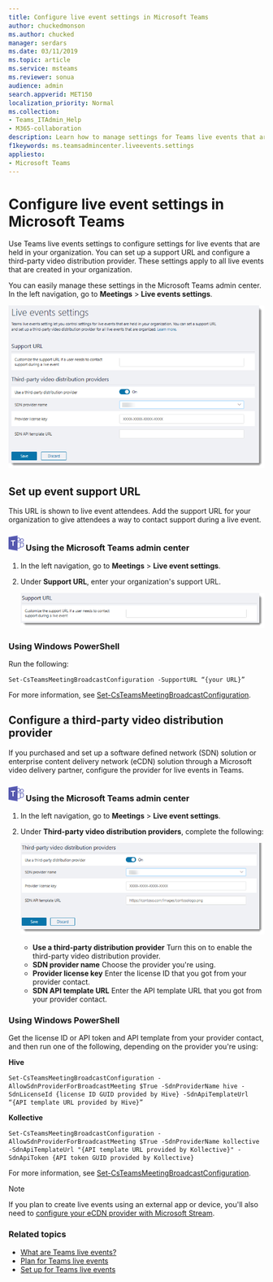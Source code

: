 ```yaml
---
title: Configure live event settings in Microsoft Teams
author: chuckedmonson
ms.author: chucked
manager: serdars
ms.date: 03/11/2019
ms.topic: article
ms.service: msteams
ms.reviewer: sonua
audience: admin
search.appverid: MET150
localization_priority: Normal
ms.collection: 
- Teams_ITAdmin_Help
- M365-collaboration
description: Learn how to manage settings for Teams live events that are held in your organization. 
f1keywords: ms.teamsadmincenter.liveevents.settings
appliesto: 
- Microsoft Teams
---
```


# Configure live event settings in Microsoft Teams

Use Teams live events settings to configure settings for live events that are held in your organization. You can set up a support URL and configure a third-party video distribution provider. These settings apply to all live events that are created in your organization. 

You can easily manage these settings in the Microsoft Teams admin center. In the left navigation, go to **Meetings** > **Live events settings**. 

![Screen shot of Teams live events settings](../media/teams-live-events-settings.png "Screen shot of Teams live events settings that you can configure in the Microsoft Teams admin center") 

## Set up event support URL

This URL is shown to live event attendees. Add the support URL for your organization to give attendees a way to contact support during a live event.

### ![An icon showing the Microsoft Teams logo](../media/teams-logo-30x30.png) Using the Microsoft Teams admin center

1. In the left navigation, go to **Meetings** > **Live event settings**.
2. Under **Support URL**, enter your organization's support URL. 

    ![Support URL setting for live events in the admin center](../media/teams-live-events-settings-supporturl.png "Screen shot of support URL setting for Teams live events")

### Using Windows PowerShell
Run the following:
```
Set-CsTeamsMeetingBroadcastConfiguration -SupportURL “{your URL}” 
```
For more information, see [Set-CsTeamsMeetingBroadcastConfiguration](https://docs.microsoft.com/powershell/module/skype/set-csteamsmeetingbroadcastconfiguration?view=skype-ps).
## Configure a third-party video distribution provider 

If you purchased and set up a software defined network (SDN) solution or enterprise content delivery network (eCDN) solution through a Microsoft video delivery partner, configure the provider for live events in Teams. 

### ![An icon showing the Microsoft Teams logo](../media/teams-logo-30x30.png) Using the Microsoft Teams admin center

1. In the left navigation, go to **Meetings** > **Live event settings**.
2. Under **Third-party video distribution providers**, complete the following: 

    ![Third-party video distribution provider settings in the admin center](../media/teams-live-events-settings-distribution-provider.png "Screen shot of the third-party video distribution provider settings for live events")

    - **Use a third-party distribution provider** Turn this on to enable the third-party video distribution provider.
    - **SDN provider name** Choose the provider you're using.
    - **Provider license key** Enter the license ID that you got from your provider contact.
    - **SDN API template URL** Enter the API template URL that you got from your provider contact.

### Using Windows PowerShell
Get the license ID or API token and API template from your provider contact, and then run one of the following, depending on the provider you're using:

**Hive** 
```
Set-CsTeamsMeetingBroadcastConfiguration -AllowSdnProviderForBroadcastMeeting $True -SdnProviderName hive -SdnLicenseId {license ID GUID provided by Hive} -SdnApiTemplateUrl “{API template URL provided by Hive}”
```
**Kollective** 
```
Set-CsTeamsMeetingBroadcastConfiguration -AllowSdnProviderForBroadcastMeeting $True -SdnProviderName kollective -SdnApiTemplateUrl "{API template URL provided by Kollective}" -SdnApiToken {API token GUID provided by Kollective}
```
For more information, see [Set-CsTeamsMeetingBroadcastConfiguration](https://docs.microsoft.com/powershell/module/skype/set-csteamsmeetingbroadcastconfiguration?view=skype-ps).

> [!NOTE]
> If you plan to create live events using an external app or device, you'll also need to [configure your eCDN provider with Microsoft Stream](https://docs.microsoft.com/stream/network-caching). 

### Related topics
- [What are Teams live events?](what-are-teams-live-events.md)
- [Plan for Teams live events](plan-for-teams-live-events.md)
- [Set up for Teams live events](set-up-for-teams-live-events.md)